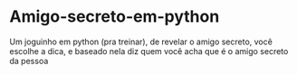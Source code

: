 # Amigo-secreto-em-python

Um joguinho em python (pra treinar), de revelar o amigo secreto, você escolhe a dica, e baseado nela diz quem você acha que é o amigo secreto da pessoa
